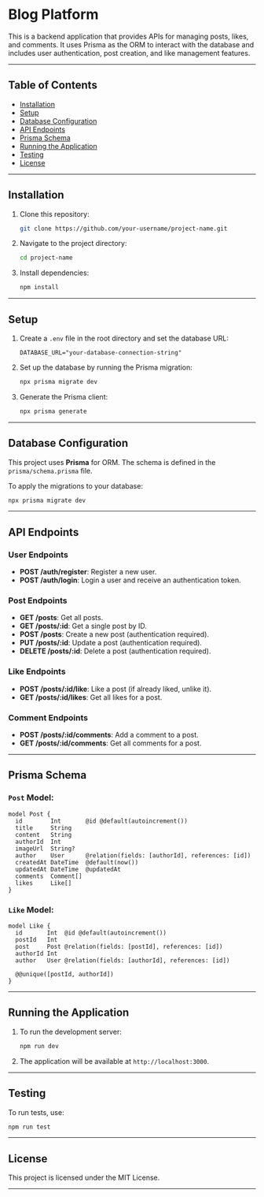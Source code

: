 
# Blog Platform

This is a backend application that provides APIs for managing posts, likes, and comments. It uses Prisma as the ORM to interact with the database and includes user authentication, post creation, and like management features.

---

## Table of Contents

- [Installation](#installation)
- [Setup](#setup)
- [Database Configuration](#database-configuration)
- [API Endpoints](#api-endpoints)
- [Prisma Schema](#prisma-schema)
- [Running the Application](#running-the-application)
- [Testing](#testing)
- [License](#license)

---

## Installation

1. Clone this repository:

   ```bash
   git clone https://github.com/your-username/project-name.git
   ```

2. Navigate to the project directory:

   ```bash
   cd project-name
   ```

3. Install dependencies:

   ```bash
   npm install
   ```

---

## Setup

1. Create a `.env` file in the root directory and set the database URL:

   ```env
   DATABASE_URL="your-database-connection-string"
   ```

2. Set up the database by running the Prisma migration:

   ```bash
   npx prisma migrate dev
   ```

3. Generate the Prisma client:

   ```bash
   npx prisma generate
   ```

---

## Database Configuration

This project uses **Prisma** for ORM. The schema is defined in the `prisma/schema.prisma` file.

To apply the migrations to your database:

```bash
npx prisma migrate dev
```

---

## API Endpoints

### User Endpoints

- **POST /auth/register**: Register a new user.
- **POST /auth/login**: Login a user and receive an authentication token.

### Post Endpoints

- **GET /posts**: Get all posts.
- **GET /posts/:id**: Get a single post by ID.
- **POST /posts**: Create a new post (authentication required).
- **PUT /posts/:id**: Update a post (authentication required).
- **DELETE /posts/:id**: Delete a post (authentication required).

### Like Endpoints

- **POST /posts/:id/like**: Like a post (if already liked, unlike it).
- **GET /posts/:id/likes**: Get all likes for a post.

### Comment Endpoints

- **POST /posts/:id/comments**: Add a comment to a post.
- **GET /posts/:id/comments**: Get all comments for a post.

---

## Prisma Schema

### `Post` Model:

```prisma
model Post {
  id        Int       @id @default(autoincrement())
  title     String
  content   String
  authorId  Int
  imageUrl  String?
  author    User      @relation(fields: [authorId], references: [id])
  createdAt DateTime  @default(now())
  updatedAt DateTime  @updatedAt
  comments  Comment[]
  likes     Like[]
}
```

### `Like` Model:

```prisma
model Like {
  id       Int  @id @default(autoincrement())
  postId   Int
  post     Post @relation(fields: [postId], references: [id])
  authorId Int
  author   User @relation(fields: [authorId], references: [id])

  @@unique([postId, authorId])
}
```

---

## Running the Application

1. To run the development server:

   ```bash
   npm run dev
   ```

2. The application will be available at `http://localhost:3000`.

---

## Testing

To run tests, use:

```bash
npm run test
```

---

## License

This project is licensed under the MIT License.

---
